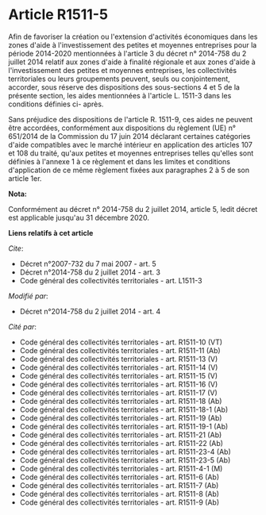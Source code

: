 # Article R1511-5

Afin de favoriser la création ou l'extension d'activités économiques dans les zones d'aide à l'investissement des petites et
moyennes entreprises pour la période 2014-2020 mentionnées à l'article 3 du décret n° 2014-758 du 2 juillet 2014 relatif aux
zones d'aide à finalité régionale et aux zones d'aide à l'investissement des petites et moyennes entreprises, les
collectivités territoriales ou leurs groupements peuvent, seuls ou conjointement, accorder, sous réserve des dispositions des
sous-sections 4 et 5 de la présente section, les aides mentionnées à l'article L. 1511-3 dans les conditions définies ci-
après. 

Sans préjudice des dispositions de l'article R. 1511-9, ces aides ne peuvent être accordées, conformément aux dispositions du
règlement (UE) n° 651/2014 de la Commission du 17 juin 2014 déclarant certaines catégories d'aide compatibles avec le marché
intérieur en application des articles 107 et 108 du traité, qu'aux petites et moyennes entreprises telles qu'elles sont
définies à l'annexe 1 à ce règlement et dans les limites et conditions d'application de ce même règlement fixées aux
paragraphes 2 à 5 de son article 1er.

**Nota:**

Conformément au décret n° 2014-758 du 2 juillet 2014, article 5, ledit décret est applicable jusqu'au 31 décembre 2020.

**Liens relatifs à cet article**

_Cite_:

  - Décret n°2007-732 du 7 mai 2007 - art. 5
  - Décret n°2014-758 du 2 juillet 2014 - art. 3
  - Code général des collectivités territoriales - art. L1511-3

_Modifié par_:

  - Décret n°2014-758 du 2 juillet 2014 - art. 4

_Cité par_:

  - Code général des collectivités territoriales - art. R1511-10 (VT)
  - Code général des collectivités territoriales - art. R1511-11 (Ab)
  - Code général des collectivités territoriales - art. R1511-13 (V)
  - Code général des collectivités territoriales - art. R1511-14 (V)
  - Code général des collectivités territoriales - art. R1511-15 (V)
  - Code général des collectivités territoriales - art. R1511-16 (V)
  - Code général des collectivités territoriales - art. R1511-17 (V)
  - Code général des collectivités territoriales - art. R1511-18 (Ab)
  - Code général des collectivités territoriales - art. R1511-18-1 (Ab)
  - Code général des collectivités territoriales - art. R1511-19 (Ab)
  - Code général des collectivités territoriales - art. R1511-19-1 (Ab)
  - Code général des collectivités territoriales - art. R1511-21 (Ab)
  - Code général des collectivités territoriales - art. R1511-22 (Ab)
  - Code général des collectivités territoriales - art. R1511-23-4 (Ab)
  - Code général des collectivités territoriales - art. R1511-23-5 (Ab)
  - Code général des collectivités territoriales - art. R1511-4-1 (M)
  - Code général des collectivités territoriales - art. R1511-6 (Ab)
  - Code général des collectivités territoriales - art. R1511-7 (Ab)
  - Code général des collectivités territoriales - art. R1511-8 (Ab)
  - Code général des collectivités territoriales - art. R1511-9 (Ab)
